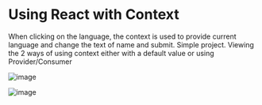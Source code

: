 # Using React with Context
When clicking on the language, the context is used to provide current language and change the text of name and submit. Simple project. Viewing the 2 ways of using context either with a default value or using Provider/Consumer

![image](https://user-images.githubusercontent.com/61524356/129487410-890fc8c0-1e37-4476-83d5-4aa101cd4661.png)

![image](https://user-images.githubusercontent.com/61524356/129487420-025aa64d-a188-456e-8474-38d5318f2432.png)
